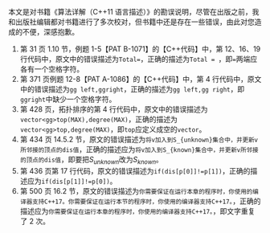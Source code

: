 本文是对书籍《算法详解（C++11 语言描述）》的勘误说明，尽管在出版之前，我和出版社编辑都对书籍进行了多次校对，但书籍中还是存在一些错误，由此对您造成的不便，深感抱歉。

1. 第 31 页 1.10 节，例题 1-5【PAT B-1071】的【C++代码】中，第 12、16、19 行代码中，原文中的错误描述为`Total=`，正确的描述为`Total = `，即`=`两端应各有一个空格字符。
2. 第 371 页例题 12-8【PAT A-1086】的【C++代码】中，第 4 行代码中，原文中的错误描述为`gg left,ggright`，正确的描述为`gg left,gg right`，即`ggright`中缺少一个空格字符。
3. 第 428 页，拓扑排序的第 4 行代码中，原文中的错误描述为`vector<gg>top(MAX),degree(MAX)`，正确的描述为`vector<gg>top,degree(MAX)`，即`top`应定义成空的`vector`。
4. 第 434 页 14.5.2 节，原文的错误描述为`将v加入到S_{unknown}集合中，并更新v所邻接的顶点的dis值`，正确的描述应为`将v加入到S_{known}集合中，并更新v所邻接的顶点的dis值`，即要把$S_{unknown}$改为$S_{known}$。
5. 第 436 页第 17 行代码，原文的错误描述为`if(dis[p[0]]!=p[1])`，正确的描述应为`if(dis[p[1]]!=p[0])`。
6. 第 500 页 16.2 节，原文的错误描述为`你需要保证在运行本章的程序时，你使用的编译器支持C++17。你需要保证在运行本节的程序时，你使用的编译器支持C++17。`，正确的描述应为`你需要保证在运行本章的程序时，你使用的编译器支持C++17。`，即文字重复了 2 次。

